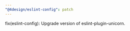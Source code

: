 ```yaml
---
"@4design/eslint-config": patch
---
```


fix(eslint-config): Upgrade version of eslint-plugin-unicorn.

